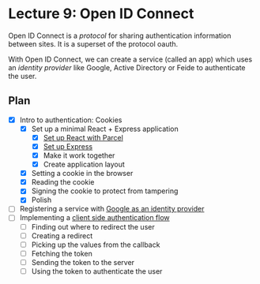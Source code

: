 # Lecture 9: Open ID Connect

Open ID Connect is a *protocol* for sharing authentication information between sites. It is a superset of the protocol
oauth.

With Open ID Connect, we can create a service (called an app) which uses an *identity provider* like Google, Active
Directory or Feide to authenticate the user.

## Plan

* [x] Intro to authentication: Cookies
  * [x] Set up a minimal React + Express application
    * [x] [Set up React with Parcel](https://github.com/kristiania-pg6301-2023/pg6301-frontend-programming/#creating-the-frontend-project)
    * [x] [Set up Express](https://github.com/kristiania-pg6301-2023/pg6301-frontend-programming/#converting-react-to-serve-from-express)
    * [x] Make it work together
    * [x] Create application layout
  * [x] Setting a cookie in the browser
  * [x] Reading the cookie
  * [x] Signing the cookie to protect from tampering
  * [x] Polish
* [ ] Registering a service with [Google as an identity provider](https://console.cloud.google.com/apis/credentials)
* [ ] Implementing a [client side authentication flow](https://developers.google.com/identity/protocols/oauth2#clientside)
  * [ ] Finding out where to redirect the user
  * [ ] Creating a redirect
  * [ ] Picking up the values from the callback
  * [ ] Fetching the token
  * [ ] Sending the token to the server
  * [ ] Using the token to authenticate the user
